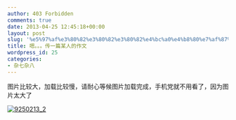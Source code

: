 ```yaml
---
author: 403 Forbidden
comments: true
date: 2013-04-25 12:45:18+00:00
layout: post
slug: '%e5%97%af%e3%80%82%e3%80%82%e3%80%82%e4%bc%a0%e4%b8%80%e7%af%87%e6%9f%90%e4%ba%ba%e7%9a%84%e4%bd%9c%e6%96%87'
title: 嗯。。。传一篇某人的作文
wordpress_id: 25
categories:
- 杂七杂八
---
```

图片比较大，加载比较慢，请耐心等候图片加载完成，手机党就不用看了，因为图片太大了
<!-- more -->
[![9250213_2](/uploads/201305/9250213_21.bmp)](/uploads/201305/9250213_21.bmp)
